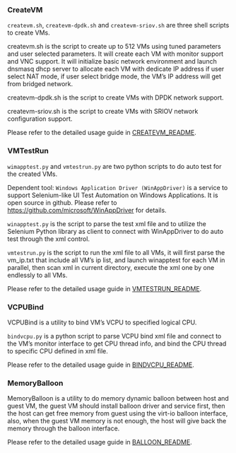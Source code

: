 ### CreateVM
``createvm.sh``, ``createvm-dpdk.sh`` and ``createvm-sriov.sh`` are three shell scripts to create VMs.

createvm.sh is the script to create up to 512 VMs using tuned parameters and user selected parameters. It will create each VM with monitor support and VNC support. It will initialize basic network environment and launch dnsmasq dhcp server to allocate each VM with dedicate IP address if user select NAT mode, if user select bridge mode, the VM’s IP address will get from bridged network.

createvm-dpdk.sh is the script to create VMs with DPDK network support.

createvm-sriov.sh is the script to create VMs with SRIOV network configuration support.

Please refer to the detailed usage guide in [CREATEVM_README](../doc/CREATEVM_README.md).

### VMTestRun
``wimapptest.py`` and ``vmtestrun.py`` are two python scripts to do auto test for the created VMs.

Dependent tool: ``Windows Application Driver (WinAppDriver)`` is a service to support Selenium-like UI Test Automation on Windows Applications. It is open source in github. Please refer to https://github.com/microsoft/WinAppDriver for details.

``winapptest.py`` is the script to parse the test xml file and to utilize the Selenium Python library as client to connect with WinAppDriver to do auto test through the xml control.

``vmtestrun.py`` is the script to run the xml file to all VMs, it will first parse the vm_ip.txt that include all VM’s ip list, and launch winapptest for each VM in parallel, then scan xml in current directory, execute the xml one by one endlessly to all VMs.

Please refer to the detailed usage guide in [VMTESTRUN_README](../doc/VMTESTRUN_README.md).

### VCPUBind
VCPUBind is a utility to bind VM’s VCPU to specified logical CPU.

``bindvcpu.py`` is a python script to parse VCPU bind xml file and connect to the VM’s monitor interface to get CPU thread info, and bind the CPU thread to specific CPU defined in xml file.

Please refer to the detailed usage guide in [BINDVCPU_README](../doc/BINDVCPU_README.md).

### MemoryBalloon
MemoryBalloon is a utility to do memory dynamic balloon between host and guest VM, the guest VM should install balloon driver and service first, then the host can get free memory from guest using the virt-io balloon interface, also, when the guest VM memory is not enough, the host will give back the memory through the balloon interface.

Please refer to the detailed usage guide in [BALLOON_README](../doc/BALLOON_README.md).